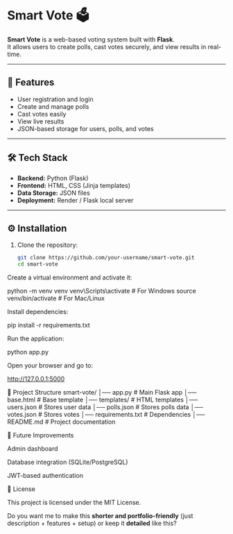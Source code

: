 # Smart Vote 🗳️

**Smart Vote** is a web-based voting system built with **Flask**.  
It allows users to create polls, cast votes securely, and view results in real-time.

---

## 🚀 Features
- User registration and login  
- Create and manage polls  
- Cast votes easily  
- View live results  
- JSON-based storage for users, polls, and votes  

---

## 🛠️ Tech Stack
- **Backend:** Python (Flask)  
- **Frontend:** HTML, CSS (Jinja templates)  
- **Data Storage:** JSON files  
- **Deployment:** Render / Flask local server  

---

## ⚙️ Installation
1. Clone the repository:
   ```bash
   git clone https://github.com/your-username/smart-vote.git
   cd smart-vote
Create a virtual environment and activate it:

python -m venv venv
venv\Scripts\activate      # For Windows
source venv/bin/activate   # For Mac/Linux


Install dependencies:

pip install -r requirements.txt


Run the application:

python app.py


Open your browser and go to:

http://127.0.0.1:5000

📂 Project Structure
smart-vote/
│── app.py              # Main Flask app
│── base.html           # Base template
│── templates/          # HTML templates
│── users.json          # Stores user data
│── polls.json          # Stores polls data
│── votes.json          # Stores votes
│── requirements.txt    # Dependencies
│── README.md           # Project documentation

📌 Future Improvements

Admin dashboard

Database integration (SQLite/PostgreSQL)

JWT-based authentication

📜 License

This project is licensed under the MIT License.


Do you want me to make this **shorter and portfolio-friendly** (just description + features + setup) or keep it **detailed** like this?


